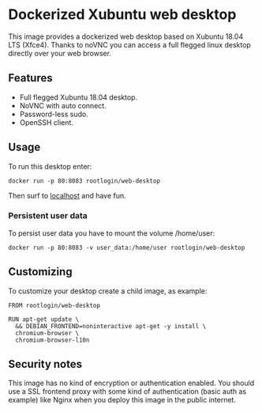 # Dockerized Xubuntu web desktop

This image provides a dockerized web desktop based on Xubuntu 18.04 LTS (Xfce4). Thanks to noVNC you can access a full flegged linux desktop directly over your web browser.

## Features

 * Full flegged Xubuntu 18.04 desktop.
 * NoVNC with auto connect.
 * Password-less sudo.
 * OpenSSH client.

## Usage

To run this desktop enter:
```
docker run -p 80:8083 rootlogin/web-desktop
```

Then surf to [localhost](http://localhost) and have fun.

### Persistent user data

To persist user data you have to mount the volume /home/user:
```
docker run -p 80:8083 -v user_data:/home/user rootlogin/web-desktop
```

## Customizing

To customize your desktop create a child image, as example:

```
FROM rootlogin/web-desktop

RUN apt-get update \
  && DEBIAN_FRONTEND=noninteractive apt-get -y install \
  chromium-browser \
  chromium-browser-l10n
```

## Security notes

This image has no kind of encryption or authentication enabled. You should use a SSL frontend proxy with some kind of authentication (basic auth as example) like Nginx when you deploy this image in the public internet.
